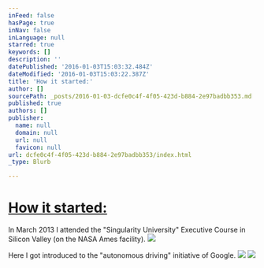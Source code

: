 ```yaml
---
inFeed: false
hasPage: true
inNav: false
inLanguage: null
starred: true
keywords: []
description: ''
datePublished: '2016-01-03T15:03:32.484Z'
dateModified: '2016-01-03T15:03:22.387Z'
title: 'How it started:'
author: []
sourcePath: _posts/2016-01-03-dcfe0c4f-4f05-423d-b884-2e97badbb353.md
published: true
authors: []
publisher:
  name: null
  domain: null
  url: null
  favicon: null
url: dcfe0c4f-4f05-423d-b884-2e97badbb353/index.html
_type: Blurb

---
```

# **[How it started:][0]**

In March 2013 I attended the "Singularity University" Executive Course in Silicon Valley (on the NASA Ames facility).
![](https://s3-us-west-2.amazonaws.com/the-grid-img/p/02266b1e2ca850963dec62926170febffda531a4.jpg)

Here I got introduced to the "autonomous driving" initiative of Google.
![](https://the-grid-user-content.s3-us-west-2.amazonaws.com/a6a7e6e1-382a-4903-b1ed-8a9f24b32f34.jpg)
![](https://the-grid-user-content.s3-us-west-2.amazonaws.com/f88b4055-6867-420e-b63f-9a369f8deb5d.jpg)

[0]: null
